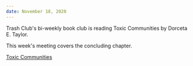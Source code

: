```yaml
---
date: November 18, 2020
---
```


Trash Club's bi-weekly book club is reading Toxic Communities by Dorceta E. Taylor.

This week's meeting covers the concluding chapter.


[Toxic Communities](https://www.are.na/block/3488677)
